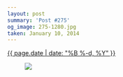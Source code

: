 ```yaml
---
layout: post
summary: 'Post #275'
og_image: 275-1280.jpg
taken: January 10, 2014
---
```


<div class="post">
 <time>
  <a href="/275">
   {{ page.date | date: "%B %-d, %Y" }}
  </a>
 </time>
 <a href="/275">
  <figure data-taken="1/10/2014">
   <img sizes="(min-width: 700px) 50vw, calc(100vw - 2rem)" src="{{ site.assets_url }}/275-640.jpg" srcset="{{ site.assets_url }}/275-1280.jpg 1280w, {{ site.assets_url }}/275-960.jpg 960w, {{ site.assets_url }}/275-640.jpg 640w, {{ site.assets_url }}/275-320.jpg 320w"/>
  </figure>
 </a>
</div>
